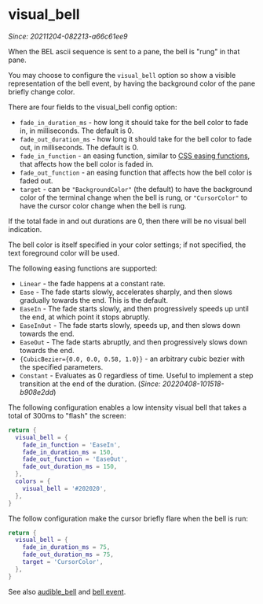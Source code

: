 # visual_bell

*Since: 20211204-082213-a66c61ee9*

When the BEL ascii sequence is sent to a pane, the bell is "rung" in that pane.

You may choose to configure the `visual_bell` option so show a visible representation of the bell event,
by having the background color of the pane briefly change color.

There are four fields to the visual_bell config option:

* `fade_in_duration_ms` - how long it should take for the bell color to fade in, in milliseconds. The default is 0.
* `fade_out_duration_ms` - how long it should take for the bell color to fade out, in milliseconds. The default is 0.
* `fade_in_function` - an easing function, similar to [CSS easing functions](https://developer.mozilla.org/en-US/docs/Web/CSS/easing-function), that affects how the bell color is faded in.
* `fade_out_function` - an easing function that affects how the bell color is faded out.
* `target` - can be `"BackgroundColor"` (the default) to have the background color of the terminal change when the bell is rung, or `"CursorColor"` to have the cursor color change when the bell is rung.

If the total fade in and out durations are 0, then there will be no visual bell indication.

The bell color is itself specified in your color settings; if not specified, the text foreground color will be used.

The following easing functions are supported:

* `Linear` - the fade happens at a constant rate.
* `Ease` - The fade starts slowly, accelerates sharply, and then slows gradually towards the end. This is the default.
* `EaseIn` - The fade starts slowly, and then progressively speeds up until the end, at which point it stops abruptly.
* `EaseInOut` - The fade starts slowly, speeds up, and then slows down towards the end.
* `EaseOut` - The fade starts abruptly, and then progressively slows down towards the end.
* `{CubicBezier={0.0, 0.0, 0.58, 1.0}}` - an arbitrary cubic bezier with the specified parameters.
* `Constant` - Evaluates as 0 regardless of time. Useful to implement a step transition at the end of the duration. (*Since: 20220408-101518-b908e2dd*)

The following configuration enables a low intensity visual bell that takes a total of 300ms to "flash" the screen:

```lua
return {
  visual_bell = {
    fade_in_function = 'EaseIn',
    fade_in_duration_ms = 150,
    fade_out_function = 'EaseOut',
    fade_out_duration_ms = 150,
  },
  colors = {
    visual_bell = '#202020',
  },
}
```

The follow configuration make the cursor briefly flare when the bell is run:

```lua
return {
  visual_bell = {
    fade_in_duration_ms = 75,
    fade_out_duration_ms = 75,
    target = 'CursorColor',
  },
}
```

See also [audible_bell](audible_bell.md) and [bell event](../window-events/bell.md).
